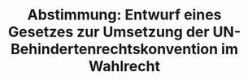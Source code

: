 ---
abstimmung:
  abstimmung: 2
  bundestagssitzung: 87
  datum: 15. März 2019
  legislaturperiode: 19
categories:
- Todo
data:
- title: Abstimmungsergebnis 20190315_2-data.pdf
  url: /res/2021-btw/abstimmungsergebnisse/20190315_2-data.pdf
- title: Abstimmungsergebnis 20190315_2_xls-data.xls
  url: /res/2021-btw/abstimmungsergebnisse/20190315_2_xls-data.xls
- title: Abstimmungsergebnis 20190315_2_xls-datacsv
  url: /res/2021-btw/abstimmungsergebnisse/csv/20190315_2_xls-datacsv
documents:
- local: /res/2021-btw/drucksachen/04568.pdf
  title: Drucksache 19/04568
  url: https://dip21.bundestag.de/dip21/btd/19/045/1904568.pdf
- local: /res/2021-btw/drucksachen/08177.pdf
  title: Drucksache 19/08177
  url: https://dip21.bundestag.de/dip21/btd/19/081/1908177.pdf
ergebnis:
  AfD:
    enthaltung: 62
    gesamt: 91
    ja: 0
    nein: 2
    nichtabgegeben: 27
    ungueltig: 0
  Bündnis 90/Die Grünen:
    enthaltung: 0
    gesamt: 67
    ja: 60
    nein: 0
    nichtabgegeben: 7
    ungueltig: 0
  Die Linke:
    enthaltung: 0
    gesamt: 69
    ja: 48
    nein: 1
    nichtabgegeben: 20
    ungueltig: 0
  FDP:
    enthaltung: 0
    gesamt: 80
    ja: 61
    nein: 0
    nichtabgegeben: 19
    ungueltig: 0
  cdu/csu:
    enthaltung: 0
    gesamt: 246
    ja: 0
    nein: 218
    nichtabgegeben: 28
    ungueltig: 0
  file: 20190315_2_xls-data.xls
  fraktionslos:
    enthaltung: 2
    gesamt: 4
    ja: 1
    nein: 0
    nichtabgegeben: 1
    ungueltig: 0
  spd:
    enthaltung: 0
    gesamt: 152
    ja: 0
    nein: 126
    nichtabgegeben: 26
    ungueltig: 0
layout: abstimmung
links:
- title: Link zu bundestag.de
  url: https://www.bundestag.de/parlament/plenum/abstimmung/abstimmung?id=587
preview: 'Deutscher Bundestag


  87. Sitzung des Deutschen Bundestages

  am Freitag, 15. März 2019


  Endgültiges Ergebnis der Namentlichen Abstimmung Nr. 2


  Gesetzentwurf der Abgeordneten Corinna Rüffer, Anja Hajduk, Britta Haßelmann, weiterer

  Abgeordneter und der Fraktion DIE LINKE.

  Entwurf eines Gesetzes zur Umsetzung der UN-Behindertenrechtskonvention im Wahlrecht

  - Drucksachen 19/4568 und 19/8177 -'
tags:
- Todo
title: 'Abstimmung: Entwurf eines Gesetzes zur Umsetzung der UN-Behindertenrechtskonvention
  im Wahlrecht'
---